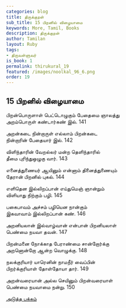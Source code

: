 ```yaml
---
categories: blog
title: திருக்குறள்
sub_title: 15 பிறனில் விழையாமை
keywords: More, Tamil, Books
description: திருக்குறள்
author: Tamilan
layout: Ruby
tags:
- திருவள்ளுவர்
is_book: 1
permalink: thirukural_19
featured: /images/noolkal_96_6.png
order: 19
---
```

## 15 பிறனில் விழையாமை

பிறன்பொருளாள் பெட்டொழுகும் பேதைமை ஞாலத்து  
அறம்பொருள் கண்டார்கண் இல். 141

அறன்கடை நின்றாருள் எல்லாம் பிறன்கடை  
நின்றாரின் பேதையார் இல். 142

விளிந்தாரின் வேறல்லர் மன்ற தெளிந்தாரில்  
தீமை புரிந்துஒழுகு வார். 143

எனைத்துணையர் ஆயினும் என்னாம் தினைத்துணையும்  
தேரான் பிறனில் புகல். 144

எளிதென இல்லிறப்பான் எய்துமெஞ் ஞான்றும்  
விளியாது நிற்கும் பழி. 145

பகைபாவம் அச்சம் பழியென நான்கும்  
இகவாவாம் இல்லிறப்பான் கண். 146

அறனியலான் இல்வாழ்வான் என்பான் பிறனியலாள்  
பெண்மை நயவா தவன். 147

பிறன்மனை நோக்காத பேராண்மை சான்றோர்க்கு  
அறனொன்றோ ஆன்ற வொழுக்கு. 148

நலக்குரியார் யாரெனின் நாமநீர் வைப்பின்  
பிறர்க்குரியாள் தோள்தோயா தார். 149

அறன்வரையான் அல்ல செயினும் பிறன்வரையாள்  
பெண்மை நயவாமை நன்று. 150

[அடுத்த பக்கம்](thirukural_20)